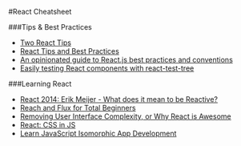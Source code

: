#React Cheatsheet

###Tips & Best Practices

* [Two React Tips](https://medium.com/@dan_abramov/two-weird-tricks-that-fix-react-7cf9bbdef375)
* [React Tips and Best Practices](http://aeflash.com/2015-02/react-tips-and-best-practices.html)
* [An opinionated guide to React.js best practices and conventions](https://web-design-weekly.com/2015/01/29/opinionated-guide-react-js-best-practices-conventions/)
* [Easily testing React components with react-test-tree](https://medium.com/qubit-engineering/easily-testing-react-components-with-react-test-tree-f9e1668b1c2d)

###Learning React

* [React 2014: Erik Meijer - What does it mean to be Reactive?](https://www.youtube.com/watch?v=sTSQlYX5DU0)
* [Reach and Flux for Total Beginners](http://prestonparry.com/articles/ReactCurriculum/)
* [Removing User Interface Complexity, or Why React is Awesome](http://jlongster.com/Removing-User-Interface-Complexity,-or-Why-React-is-Awesome)
* [React: CSS in JS](https://speakerdeck.com/vjeux/react-css-in-js)
* [Learn JavaScript Isomorphic App Development](https://leanpub.com/learn-javascript-react-nodejs-es6/)

